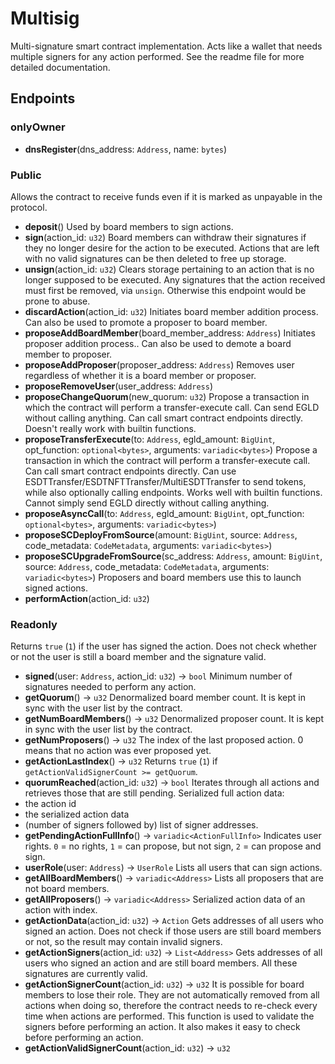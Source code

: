 # Multisig
Multi-signature smart contract implementation.
Acts like a wallet that needs multiple signers for any action performed.
See the readme file for more detailed documentation.


 ## Endpoints 
 ### onlyOwner 
- **dnsRegister**(dns_address: `Address`, name: `bytes`)

 ### Public 
Allows the contract to receive funds even if it is marked as unpayable in the protocol.
- **deposit**()
Used by board members to sign actions.
- **sign**(action_id: `u32`)
Board members can withdraw their signatures if they no longer desire for the action to be executed.
Actions that are left with no valid signatures can be then deleted to free up storage.
- **unsign**(action_id: `u32`)
Clears storage pertaining to an action that is no longer supposed to be executed.
Any signatures that the action received must first be removed, via `unsign`.
Otherwise this endpoint would be prone to abuse.
- **discardAction**(action_id: `u32`)
Initiates board member addition process.
Can also be used to promote a proposer to board member.
- **proposeAddBoardMember**(board_member_address: `Address`)
Initiates proposer addition process..
Can also be used to demote a board member to proposer.
- **proposeAddProposer**(proposer_address: `Address`)
Removes user regardless of whether it is a board member or proposer.
- **proposeRemoveUser**(user_address: `Address`)
- **proposeChangeQuorum**(new_quorum: `u32`)
Propose a transaction in which the contract will perform a transfer-execute call.
Can send EGLD without calling anything.
Can call smart contract endpoints directly.
Doesn't really work with builtin functions.
- **proposeTransferExecute**(to: `Address`, egld_amount: `BigUint`, opt_function: `optional<bytes>`, arguments: `variadic<bytes>`)
Propose a transaction in which the contract will perform a transfer-execute call.
Can call smart contract endpoints directly.
Can use ESDTTransfer/ESDTNFTTransfer/MultiESDTTransfer to send tokens, while also optionally calling endpoints.
Works well with builtin functions.
Cannot simply send EGLD directly without calling anything.
- **proposeAsyncCall**(to: `Address`, egld_amount: `BigUint`, opt_function: `optional<bytes>`, arguments: `variadic<bytes>`)
- **proposeSCDeployFromSource**(amount: `BigUint`, source: `Address`, code_metadata: `CodeMetadata`, arguments: `variadic<bytes>`)
- **proposeSCUpgradeFromSource**(sc_address: `Address`, amount: `BigUint`, source: `Address`, code_metadata: `CodeMetadata`, arguments: `variadic<bytes>`)
Proposers and board members use this to launch signed actions.
- **performAction**(action_id: `u32`)

 ### Readonly 
Returns `true` (`1`) if the user has signed the action.
Does not check whether or not the user is still a board member and the signature valid.
- **signed**(user: `Address`, action_id: `u32`) -> `bool`
Minimum number of signatures needed to perform any action.
- **getQuorum**() -> `u32`
Denormalized board member count.
It is kept in sync with the user list by the contract.
- **getNumBoardMembers**() -> `u32`
Denormalized proposer count.
It is kept in sync with the user list by the contract.
- **getNumProposers**() -> `u32`
The index of the last proposed action.
0 means that no action was ever proposed yet.
- **getActionLastIndex**() -> `u32`
Returns `true` (`1`) if `getActionValidSignerCount >= getQuorum`.
- **quorumReached**(action_id: `u32`) -> `bool`
Iterates through all actions and retrieves those that are still pending.
Serialized full action data:
- the action id
- the serialized action data
- (number of signers followed by) list of signer addresses.
- **getPendingActionFullInfo**() -> `variadic<ActionFullInfo>`
Indicates user rights.
`0` = no rights,
`1` = can propose, but not sign,
`2` = can propose and sign.
- **userRole**(user: `Address`) -> `UserRole`
Lists all users that can sign actions.
- **getAllBoardMembers**() -> `variadic<Address>`
Lists all proposers that are not board members.
- **getAllProposers**() -> `variadic<Address>`
Serialized action data of an action with index.
- **getActionData**(action_id: `u32`) -> `Action`
Gets addresses of all users who signed an action.
Does not check if those users are still board members or not,
so the result may contain invalid signers.
- **getActionSigners**(action_id: `u32`) -> `List<Address>`
Gets addresses of all users who signed an action and are still board members.
All these signatures are currently valid.
- **getActionSignerCount**(action_id: `u32`) -> `u32`
It is possible for board members to lose their role.
They are not automatically removed from all actions when doing so,
therefore the contract needs to re-check every time when actions are performed.
This function is used to validate the signers before performing an action.
It also makes it easy to check before performing an action.
- **getActionValidSignerCount**(action_id: `u32`) -> `u32`
